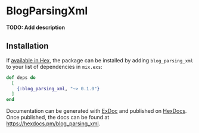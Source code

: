 # BlogParsingXml

**TODO: Add description**

## Installation

If [available in Hex](https://hex.pm/docs/publish), the package can be installed
by adding `blog_parsing_xml` to your list of dependencies in `mix.exs`:

```elixir
def deps do
  [
    {:blog_parsing_xml, "~> 0.1.0"}
  ]
end
```

Documentation can be generated with [ExDoc](https://github.com/elixir-lang/ex_doc)
and published on [HexDocs](https://hexdocs.pm). Once published, the docs can
be found at <https://hexdocs.pm/blog_parsing_xml>.

